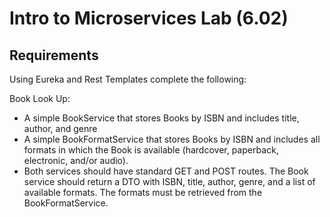 # Intro to Microservices Lab (6.02)
## Requirements

Using Eureka and Rest Templates complete the following:

Book Look Up:

- A simple BookService that stores Books by ISBN and includes title, author, and genre
- A simple BookFormatService that stores Books by ISBN and includes all formats in which the Book is available (hardcover, paperback, electronic, and/or audio).
- Both services should have standard GET and POST routes. The Book service should return a DTO with ISBN, title, author, genre, and a list of available formats. The formats must be retrieved from the BookFormatService.
